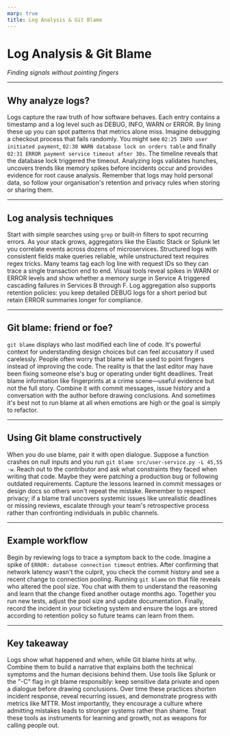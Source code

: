 ```yaml
---
marp: true
title: Log Analysis & Git Blame
---
```


# Log Analysis & Git Blame
*Finding signals without pointing fingers*

---

## Why analyze logs?
Logs capture the raw truth of how software behaves. Each entry contains a timestamp and a log level such as DEBUG, INFO, WARN or ERROR. By lining these up you can spot patterns that metrics alone miss. Imagine debugging a checkout process that fails randomly. You might see `02:25 INFO user initiated payment`, `02:30 WARN database lock on orders table` and finally `02:31 ERROR payment service timeout after 30s`. The timeline reveals that the database lock triggered the timeout. Analyzing logs validates hunches, uncovers trends like memory spikes before incidents occur and provides evidence for root cause analysis. Remember that logs may hold personal data, so follow your organisation's retention and privacy rules when storing or sharing them.

---

## Log analysis techniques
Start with simple searches using `grep` or built‑in filters to spot recurring errors. As your stack grows, aggregators like the Elastic Stack or Splunk let you correlate events across dozens of microservices. Structured logs with consistent fields make queries reliable, while unstructured text requires regex tricks. Many teams tag each log line with request IDs so they can trace a single transaction end to end. Visual tools reveal spikes in WARN or ERROR levels and show whether a memory surge in Service A triggered cascading failures in Services B through F. Log aggregation also supports retention policies: you keep detailed DEBUG logs for a short period but retain ERROR summaries longer for compliance.

---

## Git blame: friend or foe?
`git blame` displays who last modified each line of code. It's powerful context for understanding design choices but can feel accusatory if used carelessly. People often worry that blame will be used to point fingers instead of improving the code. The reality is that the last editor may have been fixing someone else's bug or operating under tight deadlines. Treat blame information like fingerprints at a crime scene—useful evidence but not the full story. Combine it with commit messages, issue history and a conversation with the author before drawing conclusions. And sometimes it's best not to run blame at all when emotions are high or the goal is simply to refactor.

---

## Using Git blame constructively
When you do use blame, pair it with open dialogue. Suppose a function crashes on null inputs and you run `git blame src/user-service.py -L 45,55 -w`. Reach out to the contributor and ask what constraints they faced when writing that code. Maybe they were patching a production bug or following outdated requirements. Capture the lessons learned in commit messages or design docs so others won't repeat the mistake. Remember to respect privacy; if a blame trail uncovers systemic issues like unrealistic deadlines or missing reviews, escalate through your team's retrospective process rather than confronting individuals in public channels.

---

## Example workflow
Begin by reviewing logs to trace a symptom back to the code. Imagine a spike of `ERROR: database connection timeout` entries. After confirming that network latency wasn't the culprit, you check the commit history and see a recent change to connection pooling. Running `git blame` on that file reveals who altered the pool size. You chat with them to understand the reasoning and learn that the change fixed another outage months ago. Together you run new tests, adjust the pool size and update documentation. Finally, record the incident in your ticketing system and ensure the logs are stored according to retention policy so future teams can learn from them.

---

## Key takeaway
Logs show what happened and when, while Git blame hints at why. Combine them to build a narrative that explains both the technical symptoms and the human decisions behind them. Use tools like Splunk or the "-C" flag in git blame responsibly: keep sensitive data private and open a dialogue before drawing conclusions. Over time these practices shorten incident response, reveal recurring issues, and demonstrate progress with metrics like MTTR. Most importantly, they encourage a culture where admitting mistakes leads to stronger systems rather than shame. Treat these tools as instruments for learning and growth, not as weapons for calling people out.
